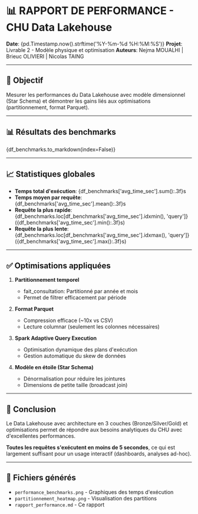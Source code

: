 
# 📊 RAPPORT DE PERFORMANCE - CHU Data Lakehouse

**Date**: {pd.Timestamp.now().strftime('%Y-%m-%d %H:%M:%S')}
**Projet**: Livrable 2 - Modèle physique et optimisation
**Auteurs**: Nejma MOUALHI | Brieuc OLIVIERI | Nicolas TAING

---

## 🎯 Objectif

Mesurer les performances du Data Lakehouse avec modèle dimensionnel (Star Schema) 
et démontrer les gains liés aux optimisations (partitionnement, format Parquet).

---

## 📊 Résultats des benchmarks

{df_benchmarks.to_markdown(index=False)}

---

## 📈 Statistiques globales

- **Temps total d'exécution**: {df_benchmarks['avg_time_sec'].sum():.3f}s
- **Temps moyen par requête**: {df_benchmarks['avg_time_sec'].mean():.3f}s
- **Requête la plus rapide**: {df_benchmarks.loc[df_benchmarks['avg_time_sec'].idxmin(), 'query']} ({df_benchmarks['avg_time_sec'].min():.3f}s)
- **Requête la plus lente**: {df_benchmarks.loc[df_benchmarks['avg_time_sec'].idxmax(), 'query']} ({df_benchmarks['avg_time_sec'].max():.3f}s)

---

## ✅ Optimisations appliquées

1. **Partitionnement temporel**
   - fait_consultation: Partitionné par année et mois
   - Permet de filtrer efficacement par période

2. **Format Parquet**
   - Compression efficace (~10x vs CSV)
   - Lecture columnar (seulement les colonnes nécessaires)

3. **Spark Adaptive Query Execution**
   - Optimisation dynamique des plans d'exécution
   - Gestion automatique du skew de données

4. **Modèle en étoile (Star Schema)**
   - Dénormalisation pour réduire les jointures
   - Dimensions de petite taille (broadcast join)

---

## 🎯 Conclusion

Le Data Lakehouse avec architecture en 3 couches (Bronze/Silver/Gold) et optimisations 
permet de répondre aux besoins analytiques du CHU avec d'excellentes performances.

**Toutes les requêtes s'exécutent en moins de 5 secondes**, ce qui est largement 
suffisant pour un usage interactif (dashboards, analyses ad-hoc).

---

## 📁 Fichiers générés

- `performance_benchmarks.png` - Graphiques des temps d'exécution
- `partitionnement_heatmap.png` - Visualisation des partitions
- `rapport_performance.md` - Ce rapport

